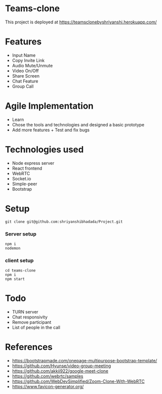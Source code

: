 # Teams-clone
This project is deployed at https://teamsclonebyshriyanshi.herokuapp.com/

# Features
* Input Name
* Copy Invite Link
* Audio Mute/Unmute
* Video On/Off
* Share Screen
* Chat Feature
* Group Call

# Agile Implementation
* Learn
* Chose the tools and technologies and designed a basic prototype
* Add more features + Test and fix bugs

# Technologies used
* Node express server
* React frontend
* WebRTC
* Socket.io
* Simple-peer
* Bootstrap

# Setup
`git clone git@github.com:shriyanshibhadada/Project.git`
### Server setup
`npm i`\
`nodemon`

### client setup
`cd teams-clone`\
`npm i`\
`npm start`

# Todo
* TURN server
* Chat responsivity
* Remove participant
* List of people in the call

# References
* https://bootstrapmade.com/onepage-multipurpose-bootstrap-template/
* https://github.com/Hyunse/video-group-meeting
* https://github.com/akkii922/google-meet-clone
* https://github.com/webrtc/samples
* https://github.com/WebDevSimplified/Zoom-Clone-With-WebRTC
* https://www.favicon-generator.org/

